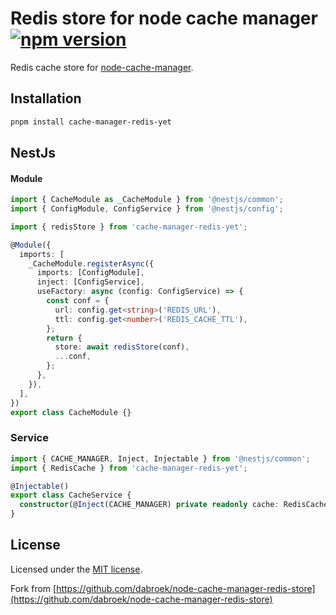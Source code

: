 # Redis store for node cache manager [![npm version](https://badge.fury.io/js/cache-manager-redis-yet.svg)](https://www.npmjs.com/package/cache-manager-redis-yet)

Redis cache store for [node-cache-manager](https://github.com/BryanDonovan/node-cache-manager).

## Installation

```sh
pnpm install cache-manager-redis-yet
```

## NestJs

#### Module

```typescript
import { CacheModule as _CacheModule } from '@nestjs/common';
import { ConfigModule, ConfigService } from '@nestjs/config';

import { redisStore } from 'cache-manager-redis-yet';

@Module({
  imports: [
    _CacheModule.registerAsync({
      imports: [ConfigModule],
      inject: [ConfigService],
      useFactory: async (config: ConfigService) => {
        const conf = {
          url: config.get<string>('REDIS_URL'),
          ttl: config.get<number>('REDIS_CACHE_TTL'),
        };
        return {
          store: await redisStore(conf),
          ...conf,
        };
      },
    }),
  ],
})
export class CacheModule {}
```

### Service

```typescript
import { CACHE_MANAGER, Inject, Injectable } from '@nestjs/common';
import { RedisCache } from 'cache-manager-redis-yet';

@Injectable()
export class CacheService {
  constructor(@Inject(CACHE_MANAGER) private readonly cache: RedisCache) {}
}
```

## License

Licensed under the [MIT license](./LICENSE).

Fork from [https://github.com/dabroek/node-cache-manager-redis-store](https://github.com/dabroek/node-cache-manager-redis-store)
